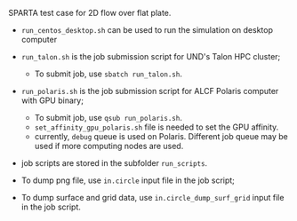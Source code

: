 SPARTA test case for 2D flow over flat plate.
 - `run_centos_desktop.sh` can be used to run the simulation on desktop computer
 - `run_talon.sh` is the job submission script for UND's Talon HPC cluster;
   - To submit job, use `sbatch run_talon.sh`.
 - `run_polaris.sh` is the job submission script for ALCF Polaris computer with GPU binary;
   - To submit job, use `qsub run_polaris.sh`.
   - `set_affinity_gpu_polaris.sh` file is needed to set the GPU affinity.
   - currently, `debug` queue is used on Polaris. Different job queue may be used if more computing nodes are used.
 - job scripts are stored in the subfolder `run_scripts`.

- To dump png file, use `in.circle` input file in the job script;
- To dump surface and grid data, use `in.circle_dump_surf_grid` input file in the job script.
    


